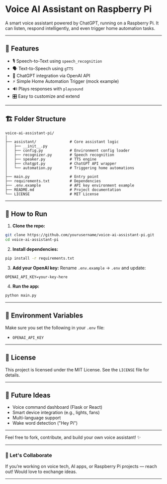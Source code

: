 # Voice AI Assistant on Raspberry Pi

A smart voice assistant powered by ChatGPT, running on a Raspberry Pi. It can listen, respond intelligently, and even trigger home automation tasks.

---

## 🧠 Features
- 🎙️ Speech-to-Text using `speech_recognition`
- 🗣️ Text-to-Speech using `gTTS`
- 🤖 ChatGPT integration via OpenAI API
- ⚡ Simple Home Automation Trigger (mock example)
- 🔊 Plays responses with `playsound`
- 🎛️ Easy to customize and extend

---

## 🏗️ Folder Structure
```
voice-ai-assistant-pi/
│
├── assistant/               # Core assistant logic
│   ├── __init__.py
│   ├── config.py            # Environment config loader
│   ├── recognizer.py        # Speech recognition
│   ├── speaker.py           # TTS engine
│   ├── chatgpt.py           # ChatGPT API wrapper
│   └── automation.py        # Triggering home automations
│
├── main.py                  # Entry point
├── requirements.txt         # Dependencies
├── .env.example             # API key environment example
├── README.md                # Project documentation
└── LICENSE                  # MIT License
```

---

## 🚀 How to Run

1. **Clone the repo:**
```bash
git clone https://github.com/yourusername/voice-ai-assistant-pi.git
cd voice-ai-assistant-pi
```

2. **Install dependencies:**
```bash
pip install -r requirements.txt
```

3. **Add your OpenAI key:**
Rename `.env.example` → `.env` and update:
```env
OPENAI_API_KEY=your-key-here
```

4. **Run the app:**
```bash
python main.py
```

---

## 🔐 Environment Variables
Make sure you set the following in your `.env` file:
- `OPENAI_API_KEY`

---

## 📝 License
This project is licensed under the MIT License. See the `LICENSE` file for details.

---

## 🌱 Future Ideas
- Voice command dashboard (Flask or React)
- Smart device integration (e.g., lights, fans)
- Multi-language support
- Wake word detection ("Hey Pi")

---

Feel free to fork, contribute, and build your own voice assistant! ✨

---

### 💬 Let's Collaborate
If you’re working on voice tech, AI apps, or Raspberry Pi projects — reach out! Would love to exchange ideas.

---
